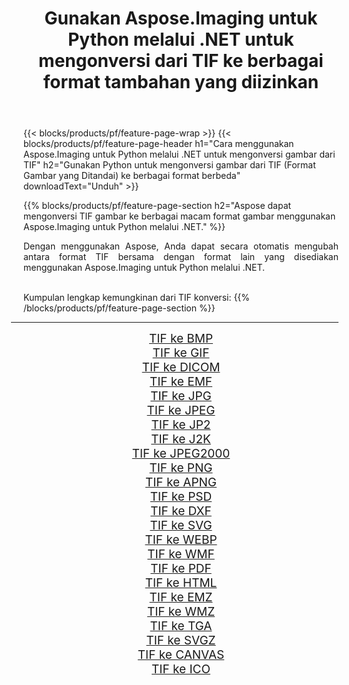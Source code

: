 ﻿---
title: Gunakan Aspose.Imaging untuk Python melalui .NET untuk mengonversi dari TIF ke berbagai format tambahan yang diizinkan 
weight: 3920
url: /id/python-net/conversion/from/tif 
lang: id
langdirlevel: 2
locales: zh-hans,ja,it,ru,de,es,fr,nl,id,lt,pl,pt,vi,tr,ko,zh-hant,ar,hi,th,sv,cs,uk,he
description: Anda dapat dengan cepat mengubah dari TIF(Format Gambar yang Ditandai) menjadi berbagai format menggunakan Aspose.Imaging untuk Python melalui .NET.
---

{{< blocks/products/pf/feature-page-wrap >}}
{{< blocks/products/pf/feature-page-header h1="Cara menggunakan Aspose.Imaging untuk Python melalui .NET untuk mengonversi gambar dari TIF" h2="Gunakan Python untuk mengonversi gambar dari TIF (Format Gambar yang Ditandai) ke berbagai format berbeda" downloadText="Unduh" >}}


{{% blocks/products/pf/feature-page-section  h2="Aspose dapat mengonversi TIF gambar ke berbagai macam format gambar menggunakan Aspose.Imaging untuk Python melalui .NET." %}}
<p align=justify>Dengan menggunakan Aspose, Anda dapat secara otomatis mengubah antara format TIF bersama dengan format lain yang disediakan menggunakan Aspose.Imaging untuk Python melalui .NET. </p>
<br/>
Kumpulan lengkap kemungkinan dari TIF konversi:
{{% /blocks/products/pf/feature-page-section %}}
<div class="container-fluid productfamilypage bg-gray">
    <div class="convertypes bg-gray agp-content section">
        <div class="container">
		<hr style="margin-left:-20px;"/>
		<div class="row other-converters" style="gap: 10px;font-size: 19px;text-align:center;">
		    <div class='col-md-2 other-converter remove-lp remove-rp'><a href="/imaging/id/python-net/conversion/tif-to-bmp" style="padding:15px;">TIF ke BMP</a></div><div class='col-md-2 other-converter remove-lp remove-rp'><a href="/imaging/id/python-net/conversion/tif-to-gif" style="padding:15px;">TIF ke GIF</a></div><div class='col-md-2 other-converter remove-lp remove-rp'><a href="/imaging/id/python-net/conversion/tif-to-dicom" style="padding:15px;">TIF ke DICOM</a></div><div class='col-md-2 other-converter remove-lp remove-rp'><a href="/imaging/id/python-net/conversion/tif-to-emf" style="padding:15px;">TIF ke EMF</a></div><div class='col-md-2 other-converter remove-lp remove-rp'><a href="/imaging/id/python-net/conversion/tif-to-jpg" style="padding:15px;">TIF ke JPG</a></div><div class='col-md-2 other-converter remove-lp remove-rp'><a href="/imaging/id/python-net/conversion/tif-to-jpeg" style="padding:15px;">TIF ke JPEG</a></div><div class='col-md-2 other-converter remove-lp remove-rp'><a href="/imaging/id/python-net/conversion/tif-to-jp2" style="padding:15px;">TIF ke JP2</a></div><div class='col-md-2 other-converter remove-lp remove-rp'><a href="/imaging/id/python-net/conversion/tif-to-j2k" style="padding:15px;">TIF ke J2K</a></div><div class='col-md-2 other-converter remove-lp remove-rp'><a href="/imaging/id/python-net/conversion/tif-to-jpeg2000" style="padding:15px;">TIF ke JPEG2000</a></div><div class='col-md-2 other-converter remove-lp remove-rp'><a href="/imaging/id/python-net/conversion/tif-to-png" style="padding:15px;">TIF ke PNG</a></div><div class='col-md-2 other-converter remove-lp remove-rp'><a href="/imaging/id/python-net/conversion/tif-to-apng" style="padding:15px;">TIF ke APNG</a></div><div class='col-md-2 other-converter remove-lp remove-rp'><a href="/imaging/id/python-net/conversion/tif-to-psd" style="padding:15px;">TIF ke PSD</a></div><div class='col-md-2 other-converter remove-lp remove-rp'><a href="/imaging/id/python-net/conversion/tif-to-dxf" style="padding:15px;">TIF ke DXF</a></div><div class='col-md-2 other-converter remove-lp remove-rp'><a href="/imaging/id/python-net/conversion/tif-to-svg" style="padding:15px;">TIF ke SVG</a></div><div class='col-md-2 other-converter remove-lp remove-rp'><a href="/imaging/id/python-net/conversion/tif-to-webp" style="padding:15px;">TIF ke WEBP</a></div><div class='col-md-2 other-converter remove-lp remove-rp'><a href="/imaging/id/python-net/conversion/tif-to-wmf" style="padding:15px;">TIF ke WMF</a></div><div class='col-md-2 other-converter remove-lp remove-rp'><a href="/imaging/id/python-net/conversion/tif-to-pdf" style="padding:15px;">TIF ke PDF</a></div><div class='col-md-2 other-converter remove-lp remove-rp'><a href="/imaging/id/python-net/conversion/tif-to-html" style="padding:15px;">TIF ke HTML</a></div><div class='col-md-2 other-converter remove-lp remove-rp'><a href="/imaging/id/python-net/conversion/tif-to-emz" style="padding:15px;">TIF ke EMZ</a></div><div class='col-md-2 other-converter remove-lp remove-rp'><a href="/imaging/id/python-net/conversion/tif-to-wmz" style="padding:15px;">TIF ke WMZ</a></div><div class='col-md-2 other-converter remove-lp remove-rp'><a href="/imaging/id/python-net/conversion/tif-to-tga" style="padding:15px;">TIF ke TGA</a></div><div class='col-md-2 other-converter remove-lp remove-rp'><a href="/imaging/id/python-net/conversion/tif-to-svgz" style="padding:15px;">TIF ke SVGZ</a></div><div class='col-md-2 other-converter remove-lp remove-rp'><a href="/imaging/id/python-net/conversion/tif-to-canvas" style="padding:15px;">TIF ke CANVAS</a></div><div class='col-md-2 other-converter remove-lp remove-rp'><a href="/imaging/id/python-net/conversion/tif-to-ico" style="padding:15px;">TIF ke ICO</a></div>
                </div>
        </div>
    </div>
</div>
<br/>


